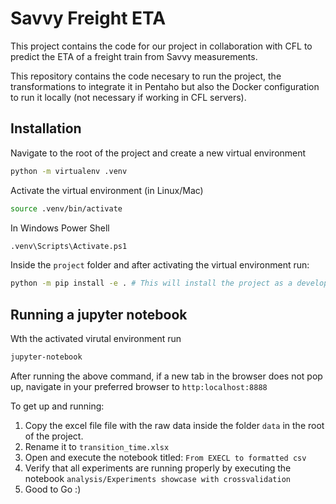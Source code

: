 # Savvy Freight ETA 

This project contains the code for our project in collaboration with CFL to predict the ETA of a freight train from Savvy measurements. 

This repository contains the code necesary to run the project, the transformations to integrate it in Pentaho but also the Docker configuration to run it locally (not necessary if working in CFL servers).

## Installation

Navigate to the root of the project and create a new virtual environment
```sh
python -m virtualenv .venv
```

Activate the virtual environment (in Linux/Mac)

```sh
source .venv/bin/activate
```
In Windows Power Shell
```sh
.venv\Scripts\Activate.ps1
```

Inside the `project` folder and after activating the virtual environment run:

```sh
python -m pip install -e . # This will install the project as a development one
```

## Running a jupyter notebook

Wth the activated virutal environment run

```sh
jupyter-notebook
```

After running the above command, if a new tab in the browser does not pop up, navigate in your preferred browser to `http:localhost:8888`


To get up and running:

1. Copy the excel file file with the raw data inside the folder `data` in the root of the project.
2. Rename it to `transition_time.xlsx`
3. Open and execute the notebook titled: `From EXECL to formatted csv`
4. Verify that all experiments are running properly by executing the notebook `analysis/Experiments showcase with crossvalidation`
5. Good to Go :)



